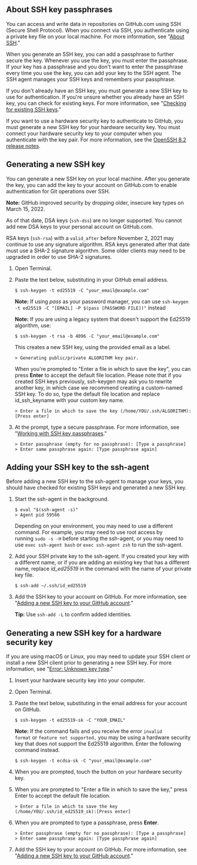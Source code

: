 ## About SSH key passphrases

You can access and write data in repositories on GitHub.com using SSH (Secure Shell Protocol). When you connect via SSH, you authenticate using a private key file on your local machine. For more information, see "[About SSH](https://docs.github.com/en/authentication/connecting-to-github-with-ssh/about-ssh)."

When you generate an SSH key, you can add a passphrase to further secure the key. Whenever you use the key, you must enter the passphrase. If your key has a passphrase and you don't want to enter the passphrase every time you use the key, you can add your key to the SSH agent. The SSH agent manages your SSH keys and remembers your passphrase.

If you don't already have an SSH key, you must generate a new SSH key to use for authentication. If you're unsure whether you already have an SSH key, you can check for existing keys. For more information, see "[Checking for existing SSH keys](https://docs.github.com/en/authentication/connecting-to-github-with-ssh/checking-for-existing-ssh-keys)."

If you want to use a hardware security key to authenticate to GitHub, you must generate a new SSH key for your hardware security key. You must connect your hardware security key to your computer when you authenticate with the key pair. For more information, see the [OpenSSH 8.2 release notes](https://www.openssh.com/txt/release-8.2).

## [](https://docs.github.com/en/authentication/connecting-to-github-with-ssh/generating-a-new-ssh-key-and-adding-it-to-the-ssh-agent#generating-a-new-ssh-key)Generating a new SSH key

You can generate a new SSH key on your local machine. After you generate the key, you can add the key to your account on GitHub.com to enable authentication for Git operations over SSH.

**Note:** GitHub improved security by dropping older, insecure key types on March 15, 2022.

As of that date, DSA keys (`ssh-dss`) are no longer supported. You cannot add new DSA keys to your personal account on GitHub.com.

RSA keys (`ssh-rsa`) with a `valid_after` before November 2, 2021 may continue to use any signature algorithm. RSA keys generated after that date must use a SHA-2 signature algorithm. Some older clients may need to be upgraded in order to use SHA-2 signatures.

1.  Open Terminal.
    
2.  Paste the text below, substituting in your GitHub email address.
    
    ```shell
    $ ssh-keygen -t ed25519 -C "your_email@example.com"
    ```
    
    **Note:** If using *pass* as your password manager, you can use `ssh-keygen -t ed25519 -C "[EMAIL] -P $(pass [PASSWORD FILE])"` instead
     
    **Note:** If you are using a legacy system that doesn't support the Ed25519 algorithm, use:
    
    ```shell
    $ ssh-keygen -t rsa -b 4096 -C "your_email@example.com"
    ```
    
    This creates a new SSH key, using the provided email as a label.
    
    ```shell
    > Generating public/private ALGORITHM key pair.
    ```
    
    When you're prompted to "Enter a file in which to save the key", you can press **Enter** to accept the default file location. Please note that if you created SSH keys previously, ssh-keygen may ask you to rewrite another key, in which case we recommend creating a custom-named SSH key. To do so, type the default file location and replace id_ssh_keyname with your custom key name.
    
    ```shell
    > Enter a file in which to save the key (/home/YOU/.ssh/ALGORITHM):[Press enter]
    ```
    
3.  At the prompt, type a secure passphrase. For more information, see "[Working with SSH key passphrases](https://docs.github.com/en/authentication/connecting-to-github-with-ssh/working-with-ssh-key-passphrases)."
    
    ```shell
    > Enter passphrase (empty for no passphrase): [Type a passphrase]
    > Enter same passphrase again: [Type passphrase again]
    ```
    

## [](https://docs.github.com/en/authentication/connecting-to-github-with-ssh/generating-a-new-ssh-key-and-adding-it-to-the-ssh-agent#adding-your-ssh-key-to-the-ssh-agent)Adding your SSH key to the ssh-agent

Before adding a new SSH key to the ssh-agent to manage your keys, you should have checked for existing SSH keys and generated a new SSH key.

1.  Start the ssh-agent in the background.
    
    ```shell
    $ eval "$(ssh-agent -s)"
    > Agent pid 59566
    ```
    
    Depending on your environment, you may need to use a different command. For example, you may need to use root access by running `sudo -s -H` before starting the ssh-agent, or you may need to use `exec ssh-agent bash` or `exec ssh-agent zsh` to run the ssh-agent.
    
2.  Add your SSH private key to the ssh-agent. If you created your key with a different name, or if you are adding an existing key that has a different name, replace _id_ed25519_ in the command with the name of your private key file.
    
    ```shell
    $ ssh-add ~/.ssh/id_ed25519
    ```
    
3.  Add the SSH key to your account on GitHub. For more information, see "[Adding a new SSH key to your GitHub account](https://docs.github.com/en/authentication/connecting-to-github-with-ssh/adding-a-new-ssh-key-to-your-github-account)."
    
    **Tip:** Use `ssh-add -L` to confirm added identities.

## [](https://docs.github.com/en/authentication/connecting-to-github-with-ssh/generating-a-new-ssh-key-and-adding-it-to-the-ssh-agent#generating-a-new-ssh-key-for-a-hardware-security-key)Generating a new SSH key for a hardware security key

If you are using macOS or Linux, you may need to update your SSH client or install a new SSH client prior to generating a new SSH key. For more information, see "[Error: Unknown key type](https://docs.github.com/en/authentication/troubleshooting-ssh/error-unknown-key-type)."

1.  Insert your hardware security key into your computer.
    
2.  Open Terminal.
    
3.  Paste the text below, substituting in the email address for your account on GitHub.
    
    ```shell
    $ ssh-keygen -t ed25519-sk -C "YOUR_EMAIL"
    ```
    
    **Note:** If the command fails and you receive the error `invalid format` or `feature not supported,` you may be using a hardware security key that does not support the Ed25519 algorithm. Enter the following command instead.
    
    ```shell
    $ ssh-keygen -t ecdsa-sk -C "your_email@example.com"
    ```
    
4.  When you are prompted, touch the button on your hardware security key.
    
5.  When you are prompted to "Enter a file in which to save the key," press Enter to accept the default file location.
    
    ```shell
    > Enter a file in which to save the key (/home/YOU/.ssh/id_ed25519_sk):[Press enter]
    ```
    
6.  When you are prompted to type a passphrase, press **Enter**.
    
    ```shell
    > Enter passphrase (empty for no passphrase): [Type a passphrase]
    > Enter same passphrase again: [Type passphrase again]
    ```
    
7.  Add the SSH key to your account on GitHub. For more information, see "[Adding a new SSH key to your GitHub account](https://docs.github.com/en/authentication/connecting-to-github-with-ssh/adding-a-new-ssh-key-to-your-github-account)."